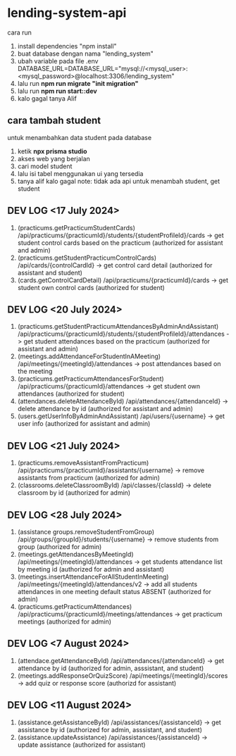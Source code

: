 # lending-system-api

cara run

1. install dependencies "npm install"
2. buat database dengan nama "lending_system"
3. ubah variable pada file .env DATABASE_URL=DATABASE_URL="mysql://<mysql_user>:<mysql_password>@localhost:3306/lending_system"
4. lalu run **npm run migrate "init migration"**
5. lalu run **npm run start::dev**
6. kalo gagal tanya Alif

## cara tambah student

untuk menambahkan data student pada database

1. ketik **npx prisma studio**
2. akses web yang berjalan
3. cari model student
4. lalu isi tabel menggunakan ui yang tersedia
5. tanya alif kalo gagal
   note: tidak ada api untuk menambah student, get student

## DEV LOG <17 July 2024>

1. (practicums.getPracticumStudentCards) /api/practicums/{practicumId}/students/{studentProfileId}/cards -> get student control cards based on the practicum (authorized for assistant and admin)
2. (practicums.getStudentPracticumControlCards) /api/cards/{controlCardId} -> get control card detail (authorized for assistant and student)
3. (cards.getControlCardDetail) /api/practicums/{practicumId}/cards -> get student own control cards (authorized for student)

## DEV LOG <20 July 2024>

1. (practicums.getStudentPracticumAttendancesByAdminAndAssistant) /api/practicums/{practicumId}/students/{studentProfileId}/attendances -> get student attendances based on the practicum (authorized for assistant and admin)
2. (meetings.addAttendanceForStudentInAMeeting) /api/meetings/{meetingId}/attendances -> post attendances based on the meeting
3. (practicums.getPracticumAttendancesForStudent) /api/practicums/{practicumId}/attendances -> get student own attendances (authorized for student)
4. (attendances.deleteAttendanceById) /api/attendances/{attendanceId} -> delete attendance by id (authorized for assistant and admin)
5. (users.getUserInfoByAdminAndAssistant) /api/users/{username} -> get user info (authorized for assistant and admin)

## DEV LOG <21 July 2024>

1. (practicums.removeAssistantFromPracticum) /api/practicums/{practicumId}/assistants/{username} -> remove assistants from practicum (authorized for admin)
2. (classrooms.deleteClassroomById) /api/classes/{classId} -> delete classroom by id (authorized for admin)

## DEV LOG <28 July 2024>

1. (assistance groups.removeStudentFromGroup) /api/groups/{groupId}/students/{username} -> remove students from group (authorized for admin)
2. (meetings.getAttendancesByMeetingId) /api/meetings/{meetingId}/attendances -> get students attendance list by meeting id (authorized for admin and assistant)
3. (meetings.insertAttendanceForAllStudentInMeeting) /api/meetings/{meetingId}/attendances/v2 -> add all students attendances in one meeting default status ABSENT (authorized for admin)
4. (practicums.getPracticumAttendances) /api/practicums/{practicumId}/meetings/attendances -> get practicum meetings (authorized for admin)

## DEV LOG <7 August 2024>

1. (attendace.getAttendanceById) /api/attendances/{attendanceId} -> get attendance by id (authorized for admin, asssistant, and student)
2. (meetings.addResponseOrQuizScore) /api/meetings/{meetingId}/scores -> add quiz or response score (authorizd for assistant)

## DEV LOG <11 August 2024>

1. (assistance.getAssistanceById) /api/assistances/{assistanceId} -> get assistance by id (authorized for admin, asssistant, and student)
2. (assistance.updateAssistance) /api/assistances/{assistanceId} -> update assistance (authorized for assistant)
